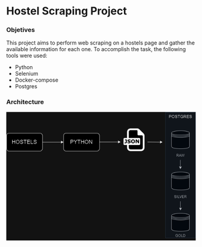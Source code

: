 # Hostel Scraping Project

### Objetives

This project aims to perform web scraping on a hostels page and gather the available information for each one.
To accomplish the task, the following tools were used:

- Python
- Selenium
- Docker-compose
- Postgres

### Architecture

![Project Archutecture](https://github.com/luizhyamada/hostelScraping/blob/main/assets/schema.png?raw=true)
